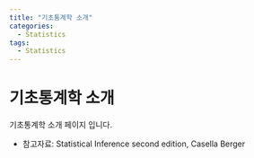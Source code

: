 ```yaml
---
title: "기초통계학 소개"
categories:
  - Statistics
tags:
  - Statistics
---
```


# 기초통계학 소개
기초통계학 소개 페이지 입니다.

* 참고자료: Statistical Inference second edition, Casella Berger

